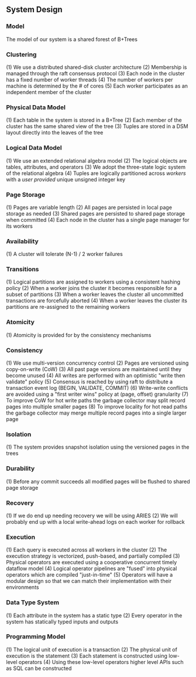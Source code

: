 ## System Design

### Model

The model of our system is a shared forest of B+Trees

### Clustering

(1) We use a distributed shared-disk cluster architecture
(2) Membership is managed through the raft consensus protocol
(3) Each node in the cluster has a fixed number of worker threads
(4) The number of workers per machine is determined by the # of cores
(5) Each worker participates as an independent member of the cluster

### Physical Data Model

(1) Each table in the system is stored in a B+Tree
(2) Each member of the cluster has the same shared view of the tree
(3) Tuples are stored in a DSM layout directly into the leaves of the tree

### Logical Data Model

(1) We use an extended relational algebra model
(2) The logical objects are tables, attributes, and operators
(3) We adopt the three-state logic system of the relational algebra
(4) Tuples are logically partitioned across *workers* with a *user provided* unique unsigned integer key

### Page Storage

(1) Pages are variable length
(2) All pages are persisted in local page storage as needed
(3) Shared pages are persisted to shared page storage when committed
(4) Each node in the cluster has a single page manager for its workers

### Availability

(1) A cluster will tolerate (N-1) / 2 worker failures

### Transitions

(1) Logical partitions are assigned to workers using a consistent hashing policy
(2) When a worker joins the cluster it becomes responsible for a subset of partitions
(3) When a worker leaves the cluster all uncommitted transactions are forcefully aborted
(4) When a worker leaves the cluster its partitions are re-assigned to the remaining workers

### Atomicity

(1) Atomicity is provided for by the consistency mechanisms

### Consistency

(1) We use multi-version concurrency control
(2) Pages are versioned using copy-on-write (CoW)
(3) All past page versions are maintained until they become unused
(4) All writes are performed with an optimistic "write then validate" policy
(5) Consensus is reached by using raft to distribute a transaction event log (BEGIN, VALIDATE, COMMIT)
(6) Write-write conflicts are avoided using a "first writer wins" policy at (page, offset) granularity
(7) To improve CoW for hot write paths the garbage collector may split record pages into multiple smaller pages
(8) To improve locality for hot read paths the garbage collector may merge multiple record pages into a single larger page

### Isolation

(1) The system provides snapshot isolation using the versioned pages in the trees

### Durability

(1) Before any commit succeeds all modified pages will be flushed to shared page storage

### Recovery

(1) If we do end up needing recovery we will be using ARIES
(2) We will probably end up with a local write-ahead logs on each worker for rollback

### Execution

(1) Each query is executed across all workers in the cluster 
(2) The execution strategy is vectorized, push-based, and partially compiled
(3) Physical operators are executed using a cooperative concurrent timely dataflow model
(4) Logical operator pipelines are "fused" into physical operators which are compiled "just-in-time"
(5) Operators will have a modular design so that we can match their implementation with their environments

### Data Type System

(1) Each attribute in the system has a static type
(2) Every operator in the system has statically typed inputs and outputs

### Programming Model

(1) The logical unit of execution is a transaction
(2) The physical unit of execution is the statement
(3) Each statement is constructed using low-level operators
(4) Using these low-level operators higher level APIs such as SQL can be constructed
